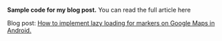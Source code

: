 **Sample code for my blog post.**
You can read the full article here

Blog post: [How to implement lazy loading for markers on Google Maps in Android.](http://www.hrupin.com/2011/10/how-to-implement-lazy-loading-for-markers-on-google-maps-in-android)
